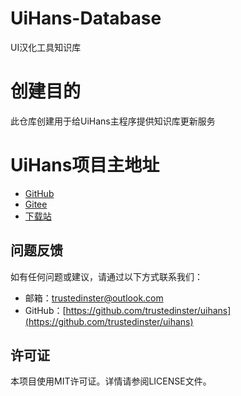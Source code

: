 # UiHans-Database
UI汉化工具知识库
# 创建目的
此仓库创建用于给UiHans主程序提供知识库更新服务
# UiHans项目主地址
- [GitHub](https://github.com/trustedinster/uihans)
- [Gitee](https://gitee.com/root_cty/uihans)
- [下载站](https://trustedinster.github.io/download/Uihans.html)
## 问题反馈
如有任何问题或建议，请通过以下方式联系我们：
- 邮箱：[trustedinster@outlook.com](mailto:trustedinster@outlook.com)
- GitHub：[https://github.com/trustedinster/uihans](https://github.com/trustedinster/uihans)
## 许可证
本项目使用MIT许可证。详情请参阅LICENSE文件。
